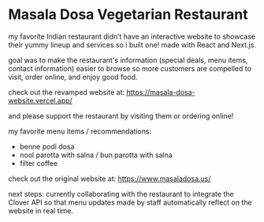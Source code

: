 # Masala Dosa Vegetarian Restaurant

my favorite Indian restaurant didn’t have an interactive website to showcase their yummy lineup and services so i built one! made with React and Next.js.

goal was to make the restaurant's information (special deals, menu items, contact information) easier to browse so more customers are compelled to visit, order online, and enjoy good food.

check out the revamped website at: https://masala-dosa-website.vercel.app/ 

and please support the restaurant by visiting them or ordering online! 

my favorite menu items / recommendations: 
- benne podi dosa
- nool parotta with salna / bun parotta with salna
- filter coffee 

check out the original website at: https://www.masaladosa.us/ 

next steps:
currently collaborating with the restaurant to integrate the Clover API so that menu updates made by staff automatically reflect on the website in real time.

